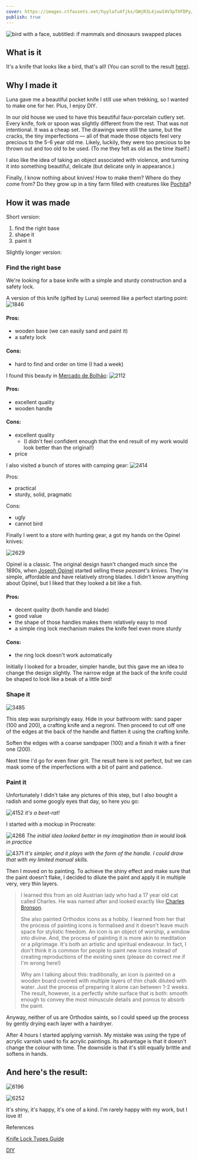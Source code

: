 ```yaml
---
cover: https://images.ctfassets.net/hyylafu4fjks/GWjR3L4jowI4V3pTXFDPy/97d45262496d807a30d1ac9cab10c403/62F6D4D1-19BF-4A9E-A1A0-2C10773052FC.png
publish: true
---
```

<img src="https://www.potato.horse/_next/image?url=https%3A%2F%2Fimages.ctfassets.net%2Fhyylafu4fjks%2FGWjR3L4jowI4V3pTXFDPy%2F97d45262496d807a30d1ac9cab10c403%2F62F6D4D1-19BF-4A9E-A1A0-2C10773052FC.png&w=1920&q=75" alt="bird with a face, subtitled: if mammals and dinosaurs swapped places" />

## What is it

It's a knife that looks like a bird, that's all! 
(You can scroll to the result [here](<#And here's the result>)).

## Why I made it

Luna gave me a beautiful pocket knife I still use when trekking, so I wanted to make one for her. Plus, I enjoy DIY.

In our old house we used to have this beautiful faux-porcelain cutlery set. Every knife, fork or spoon was slightly different from the rest. That was not intentional. It was a cheap set. The drawings were still the same, but the cracks, the tiny imperfections — all of that made those objects feel very precious to the 5-6 year old me. Likely, luckily, they were too precious to be thrown out and too old to be used. (To me they felt as old as the time itself.)

I also like the idea of taking an object associated with violence, and turning it into something beautiful, delicate (but delicate only in appearance.)

Finally, I know nothing about knives! How to make them? Where do they come from? Do they grow up in a tiny farm filled with creatures like [Pochita](https://chainsaw-man.fandom.com/wiki/Pochita)? 

## How it was made

Short version:

1. find the right base
2. shape it
3. paint it

Slightly longer version:
### Find the right base

We're looking for a base knife with a simple and sturdy construction and a safety lock. 

A version of this knife (gifted by Luna) seemed like a perfect starting point:
![1846](86FC635E-A471-4747-A456-F08BAAEB2B4D_1_105_c.jpeg)


#### Pros:

- wooden base (we can easily sand and paint it)
- a safety lock

#### Cons:

- hard to find and order on time (I had a week)

I found this beauty in [Mercado de Bolhão](https://mercadobolhao.pt): 
![2112](4114715D-09D7-4E4F-ACF8-B159830D39DF_1_105_c.jpeg)

#### Pros:

- excellent quality
- wooden handle

#### Cons:

- excellent quality
	- (I didn't feel confident enough that the end result of my work would look better than the original!)
- price

I also visited a bunch of stores with camping gear:
![2414](97F9CED5-CFB3-4583-ADE3-BC97A9192E50_1_105_c.jpeg)

Pros:

- practical
- sturdy, solid, pragmatic

Cons:

- ugly
- cannot bird

Finally I went to a store with hunting gear, a got my hands on the Opinel knives:

![2629](4431267D-5730-4E16-BAFF-4442CA96B761_1_105_c.jpeg)

Opinel is a classic. The original design hasn't changed much since the 1890s, when [Joseph Opinel](https://en.wikipedia.org/wiki/Opinel) started selling these *peasant's knives*. They're simple, affordable and have relatively strong blades. I didn't know anything about Opinel, but I liked that they looked a bit like a fish. 

#### Pros: 

- decent quality (both handle and blade)
- good value
- the shape of those handles makes them relatively easy to mod
- a simple ring lock mechanism makes the knife feel even more sturdy

#### Cons:

- the ring lock doesn't work automatically

Initially I looked for a broader, simpler handle, but this gave me an idea to change the design slightly. The narrow edge at the back of the knife could be shaped to look like a beak of a little bird!

### Shape it

![3485](BEFC5B63-9EE0-4C5D-877D-DCBC3C144F9F_1_105_c.jpeg)

This step was surprisingly easy. Hide in your bathroom with: sand paper (100 and 200), a crafting knife and a negroni. Then proceed to cut off one of the edges at the back of the handle and flatten it using the crafting knife. 

Soften the edges with a coarse sandpaper (100) and a finish it with a finer one (200).

Next time I'd go for even finer grit. The result here is not perfect, but we can mask  some of the imperfections with a bit of paint and patience.


### Paint it 

Unfortunately I didn't take any pictures of this step, but I also bought a radish and some googly eyes that day, so here you go:

![4152](1E2A06B5-FDC7-4202-B827-E41DBBD42D4B_1_105_c.jpeg)
*it's a beet-rat!*

I started with a mockup in Procreate:

![4266](bird-knife-1.jpg)
*The initial idea looked better in my imagination than in would look in practice*

![4371](bird-knife-2.jpg)
*It's simpler, and it plays with the form of the handle. I could draw that with my limited manual skills.*


Then I moved on to painting. To achieve the shiny effect and make sure that the paint doesn't flake, I decided to dilute the paint and apply it in multiple very, very thin layers. 

> I learned this from an old Austrian lady who had a 17 year old cat called Charles. He was named after and looked exactly like [Charles Bronson](https://en.wikipedia.org/wiki/Charles_Bronson#/media/File:Charles_Bronson_-_1966.JPG).
> 
> She also painted Orthodox icons as a hobby. I learned from her that the process of painting icons is formalised and it doesn't leave much space for stylistic freedom. An icon is an object of worship, a window into divine. And, the process of painting it is more akin to meditation or a pilgrimage. It's both an artistic and spiritual endeavour. In fact, I don't think it is common for people to paint new icons instead of creating reproductions of the existing ones (please do correct me if I'm wrong here!)
> 
> Why am I talking about this: traditionally, an icon is painted on a wooden board covered with multiple layers of thin chalk diluted with water. Just the process of preparing it alone can between 1-2 weeks. The result, however, is a perfectly white surface that is both: smooth enough to convey the most minuscule details and porous to absorb the paint. 


Anyway, neither of us are Orthodox saints, so I could speed up the process by gently drying each layer with a hairdryer.

After 4 hours I started applying varnish. My mistake was using the type of acrylic varnish used to fix acrylic paintings. Its advantage is that it doesn't change the colour with time. The downside is that it's still equally brittle and softens in hands.


## And here's the result:

![6196](3FD6C25E-38FC-49BB-B890-141C7AB54766_1_105_c.jpeg)

![6252](88BBE149-D87C-41FE-A756-B91EED2ABCA9_1_105_c.jpeg)

It's shiny, it's happy, it's one of a kind. I'm rarely happy with my work, but I love it!


References

[Knife Lock Types Guide](https://www.bladehq.com/blog/knife-lock-types-guide/)

[DIY](<../DIY>)
